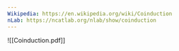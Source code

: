 ```yaml
---
Wikipedia: https://en.wikipedia.org/wiki/Coinduction
nLab: https://ncatlab.org/nlab/show/coinduction
---
```




![[Coinduction.pdf]]